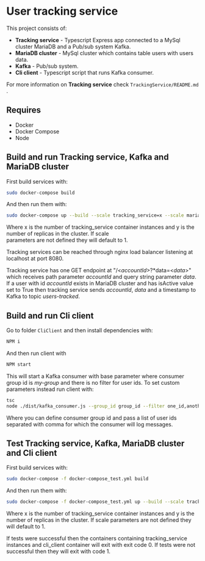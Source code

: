 # User tracking service  
  

This project consists of:  

- **Tracking service** - Typescript Express app connected to a MySql cluster MariaDB and a  Pub/sub system Kafka.
- **MariaDB  cluster** - MySql cluster which contains table users with users data.
- **Kafka** - Pub/sub system.
- **Cli client** - Typescript script that runs Kafka consumer.
  

For more information on **Tracking service** check `TrackingService/README.md` .  
  

## Requires  

- Docker  
- Docker Compose  
- Node  

## Build and run Tracking service, Kafka and MariaDB cluster  
  

First build services with:  

```bash  
sudo docker-compose build  
```  

And then run them with:  

```bash  
sudo docker-compose up --build --scale tracking_service=x --scale mariadb-galera=y  
```  

Where x is the number of tracking_service container instances and y is the number of replicas in the cluster. If scale  
parameters are not defined they will default to 1.  
  

Tracking services can be reached through nginx load balancer listening at localhost at port 8080.  
  

Tracking service has one GET endpoint at "/<*accountId*>?*data=<*data*>" which receives path parameter *accountId* and query string parameter *data*. If a user with id *accountId* exists in MariaDB cluster and has isActive value set to True then tracking service sends *accountId*, *data* and a timestamp to Kafka to topic *users-tracked*.   
  

## Build and run Cli client  

Go to folder `CliClient` and then install dependencies with:  

  ```bash  
NPM i  
```  

And then run client with  

  ```bash  
NPM start  
```  

This will start a Kafka consumer with base parameter where consumer group id is *my-group* and there is no filter for user ids. To set custom parameters instead run client with:  

  ```bash  
tsc  
node ./dist/kafka_consumer.js --group_id group_id --filter one_id,anotherid  
```  

Where you can define consumer group id and pass a list of user ids separated with comma for which the consumer will log messages.  
  

## Test Tracking service, Kafka, MariaDB cluster and Cli client  
  

First build services with:  

```bash  
sudo docker-compose -f docker-compose_test.yml build  
```  

And then run them with:  

```bash  
sudo docker-compose -f docker-compose_test.yml up --build --scale tracking_service=x --scale mariadb-galera=y  
```  

Where x is the number of tracking_service container instances and y is the number of replicas in the cluster. If scale parameters are not defined they will default to 1.  
  

If tests were successful then the containers containing tracking_service instances and cli_client container will exit with exit code 0. If tests were not successful then they will exit with code 1.  